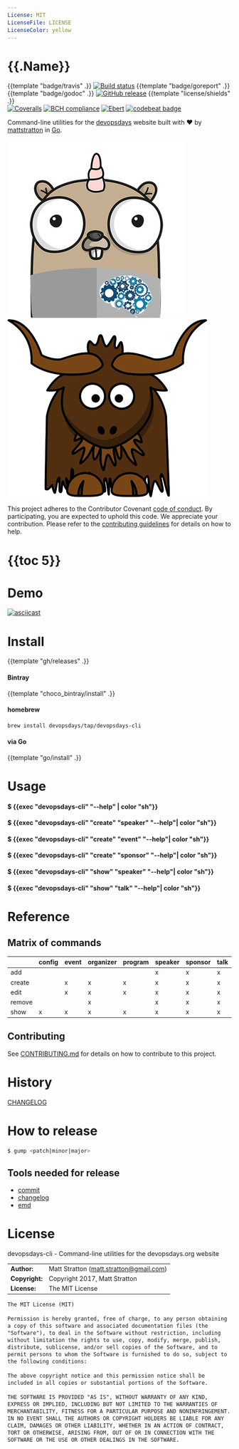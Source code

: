 ```yaml
---
License: MIT
LicenseFile: LICENSE
LicenseColor: yellow
---
```


# {{.Name}}

{{template "badge/travis" .}} [![Build status](https://ci.appveyor.com/api/projects/status/u7pu7ins2csxngxu?svg=true)](https://ci.appveyor.com/project/DevOpsDays/devopsdays-cli)
 {{template "badge/goreport" .}} {{template "badge/godoc" .}} [![GitHub release](https://img.shields.io/github/release/devopsdays/devopsdays-cli.svg)](https://github.com/devopsdays/devopsdays-cli/releases) {{template "license/shields" .}} <br />
 [![Coveralls](https://img.shields.io/coveralls/devopsdays/devopsdays-cli.svg)]() [![BCH compliance](https://bettercodehub.com/edge/badge/devopsdays/devopsdays-cli?branch=master)](https://bettercodehub.com/results/devopsdays/devopsdays-cli) [![Ebert](https://ebertapp.io/github/devopsdays/devopsdays-cli.svg)](https://ebertapp.io/github/devopsdays/devopsdays-cli) [![codebeat badge](https://codebeat.co/badges/9acd2699-7397-45fb-8219-e0e5a68c8399)](https://codebeat.co/projects/github-com-devopsdays-devopsdays-cli-master)

Command-line utilities for the [devopsdays](https://www.devopsdays.org) website built with :heart: by [mattstratton](https://github.com/mattstratton) in [Go](https://golang.org/).

![devopsdays gopher](gopher.png)![devopsdays yak](yak.png)

This project adheres to the Contributor Covenant [code of conduct](CODE_OF_CONDUCT.md). By participating, you are expected to uphold this code. We appreciate your contribution. Please refer to the [contributing guidelines](CONTRIBUTING.md) for details on how to help.

# {{toc 5}}

# Demo

[![asciicast](https://asciinema.org/a/htDFVyRFgai6p8yq2QAplLTd3.png)](https://asciinema.org/a/htDFVyRFgai6p8yq2QAplLTd3)

# Install

{{template "gh/releases" .}}

#### Bintray
{{template "choco_bintray/install" .}}

#### homebrew

```sh
brew install devopsdays/tap/devopsdays-cli
```

#### via Go
{{template "go/install" .}}


# Usage

#### $ {{exec "devopsdays-cli" "--help" | color "sh"}}

#### $ {{exec "devopsdays-cli" "create" "speaker" "--help"| color "sh"}}

#### $ {{exec "devopsdays-cli" "create" "event" "--help"| color "sh"}}

#### $ {{exec "devopsdays-cli" "create" "sponsor" "--help"| color "sh"}}

#### $ {{exec "devopsdays-cli" "show" "speaker" "--help"| color "sh"}}

#### $ {{exec "devopsdays-cli" "show" "talk" "--help"| color "sh"}}


# Reference

## Matrix of commands


|        | config | event | organizer | program | speaker | sponsor | talk | version |
|--------|--------|-------|-----------|---------|---------|---------|------|---------|
| add    |        |       |           |         | x       | x       | x    |         |
| create |        | x     | x         | x       | x       | x       | x    |         |
| edit   |        | x     | x         | x       | x       | x       | x    |         |
| remove |        |       | x         |         | x       | x       | x    |         |
| show   | x      | x     | x         | x       | x       | x       | x    | x       |


## Contributing

See [CONTRIBUTING.md](contributing.md) for details on how to contribute to this project.

# History

[CHANGELOG](CHANGELOG.md)

# How to release

```sh
$ gump <patch|minor|major>
```

## Tools needed for release

- [commit](https://github.com/mh-cbon/commit)
- [changelog](https://github.com/mh-cbon/changelog)
- [emd](https://github.com/mh-cbon/emd)

# License

devopsdays-cli - Command-line utilities for the devopsdays.org website

|                      |                                          |
|:---------------------|:-----------------------------------------|
| **Author:**          | Matt Stratton (<matt.stratton@gmail.com>)
| **Copyright:**       | Copyright 2017, Matt Stratton
| **License:**         | The MIT License

```
The MIT License (MIT)

Permission is hereby granted, free of charge, to any person obtaining a copy of this software and associated documentation files (the "Software"), to deal in the Software without restriction, including without limitation the rights to use, copy, modify, merge, publish, distribute, sublicense, and/or sell copies of the Software, and to permit persons to whom the Software is furnished to do so, subject to the following conditions:

The above copyright notice and this permission notice shall be included in all copies or substantial portions of the Software.

THE SOFTWARE IS PROVIDED "AS IS", WITHOUT WARRANTY OF ANY KIND, EXPRESS OR IMPLIED, INCLUDING BUT NOT LIMITED TO THE WARRANTIES OF MERCHANTABILITY, FITNESS FOR A PARTICULAR PURPOSE AND NONINFRINGEMENT. IN NO EVENT SHALL THE AUTHORS OR COPYRIGHT HOLDERS BE LIABLE FOR ANY CLAIM, DAMAGES OR OTHER LIABILITY, WHETHER IN AN ACTION OF CONTRACT, TORT OR OTHERWISE, ARISING FROM, OUT OF OR IN CONNECTION WITH THE SOFTWARE OR THE USE OR OTHER DEALINGS IN THE SOFTWARE.

```